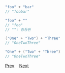 ```kotlin
"foo" + "bar"
// "foobar"

"foo" + ""
// "foo"
// "": 항등원

("One" + "Two") + "Three"
// "OneTwoThree"

"One" + ("Two" + "Three")
// "OneTwoThree"
```

[Prev](01.md)&nbsp;&nbsp;&nbsp;&nbsp;[Next](03.md)

